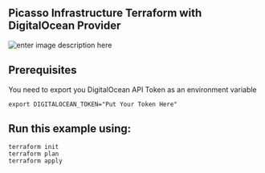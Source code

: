 ## Picasso Infrastructure Terraform with DigitalOcean Provider

![enter image description here](./monolith-infrastructure.jpg)

## Prerequisites

You need to export you DigitalOcean API Token as an environment variable

    export DIGITALOCEAN_TOKEN="Put Your Token Here" 

## Run this example using:

    terraform init
    terraform plan
    terraform apply 
